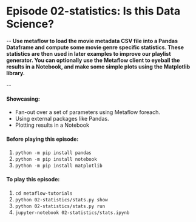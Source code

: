 # Episode 02-statistics: Is this Data Science?
--
**Use metaflow to load the movie metadata CSV file into a Pandas Dataframe and
compute some movie genre specific statistics. These statistics are then used in
later examples to improve our playlist generator. You can optionally use the
Metaflow client to eyeball the results in a Notebook, and make some simple
plots using the Matplotlib library.**

--

#### Showcasing:
- Fan-out over a set of parameters using Metaflow foreach.
- Using external packages like Pandas.
- Plotting results in a Notebook

#### Before playing this episode:
1. ```python -m pip install pandas```
2. ```python -m pip install notebook```
3. ```python -m pip install matplotlib```

#### To play this episode:
1. ```cd metaflow-tutorials```
2. ```python 02-statistics/stats.py show```
3. ```python 02-statistics/stats.py run```
4. ```jupyter-notebook 02-statistics/stats.ipynb```
